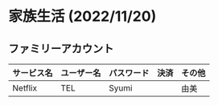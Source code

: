 # 家族生活 (2022/11/20)

## ファミリーアカウント

| サービス名 | ユーザー名 | パスワード | 決済 | その他 |
| --- | --- | --- | --- | --- |
| Netflix | TEL | Syumi |  | 由美 |
